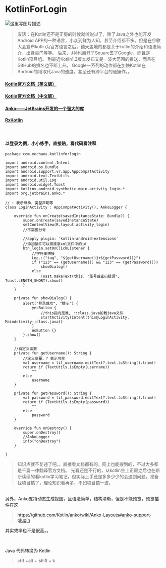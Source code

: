 # KotlinForLogin

![这里写图片描述](http://img.blog.csdn.net/20171205163357772?watermark/2/text/aHR0cDovL2Jsb2cuY3Nkbi5uZXQveWVjaGFvYQ==/font/5a6L5L2T/fontsize/400/fill/I0JBQkFCMA==/dissolve/70/gravity/SouthEast)
> 废话：在Kotlin还不是正房的时候就听说过了，除了Java之外也能开发Android APP的一种语言，小众到鲜为人知，甚至介绍都不多。但是在谷歌大会宣布kotlin为官方语言之后，铺天盖地的都是关于kotlin的介绍和语法简介，出身豪门等等。
> 后来，J神也离开了Square去了Google，而且是Kotlin项目组。
> 到最近Kotlin1.2版本发布又是一波大范围的推送，而且在GitHub的排名也不断上升。
> Google一系列的动作都在加快Kotlin在Android领域取代Java的速度。甚至还有跨平台的骚操作。。

#### [Kotlin官方文档（英文版）](https://kotlinlang.org/docs/reference/)
#### [Kotlin官方文档（中文版）](https://www.kotlincn.net/docs/reference/)
#### [Anko——JetBrains开发的一个强大的库](https://github.com/Kotlin/anko)
#### [RxKotlin](https://github.com/ReactiveX/RxKotlin)
<br>

#### 以登录为例，小小练手，直接贴，看代码看注释

```
package com.yechaoa.kotlinforlogin

import android.content.Intent
import android.os.Bundle
import android.support.v7.app.AppCompatActivity
import android.text.TextUtils
import android.util.Log
import android.widget.Toast
import kotlinx.android.synthetic.main.activity_login.*
import org.jetbrains.anko.*

// : 表示继承，类型声明等
class LoginActivity : AppCompatActivity(), AnkoLogger {

    override fun onCreate(savedInstanceState: Bundle?) {
        super.onCreate(savedInstanceState)
        setContentView(R.layout.activity_login)
        //不需要分号

        //apply plugin: 'kotlin-android-extensions'
        //添加插件可以直接拿xml文件中的id
        btn_login.setOnClickListener {
            //字符串拼接
            Log.i("tag", "${getUsername()}+${getPassword()}")
            if ("123" == (getUsername()) && "123" == (getPassword()))
                showDialog()
            else
                Toast.makeText(this, "账号或密码错误", Toast.LENGTH_SHORT).show()
        }
    }

    private fun showDialog() {
        alert("登录成功", "提示") {
            yesButton {
                //this指向是谁, ::class.java加载java文件
                startActivity(Intent(this@LoginActivity, MainActivity::class.java))
            }
            noButton {}
        }.show()
    }

    //自定义函数
    private fun getUsername(): String {
        //定义变量，? 表示可空
        val username = til_username.editText?.text.toString().trim()
        return if (TextUtils.isEmpty(username))
            ""
        else
            username
    }

    private fun getPassword(): String {
        val password = til_password.editText?.text.toString().trim()
        return if (TextUtils.isEmpty(password))
            ""
        else
            password
    }

    override fun onDestroy() {
        super.onDestroy()
        //AnkoLogger
        info("onDestroy")
    }

}

```

> 知识点就不复述了吧。。直接看文档都有的，网上也能搜到的，不过大多都是千篇一律翻译官方文档。
> 光看还是不行的，从kotlin坐上正房之后也在断断续续的看kotlin学习笔记，但实际上手还是多多少少的会遇到问题，准备找项目搞了，理论知识看再多，不如项目搞一波。

<br>
另外，Anko支持动态生成视图，且语法简单，结构清晰，但是不能预览，预览插件在这

> https://github.com/Kotlin/anko/wiki/Anko-Layouts#anko-support-plugin

其实效率也不是很高。。

<br>

Java 代码转换为 Kotlin
> ctrl +alt + shift + k

